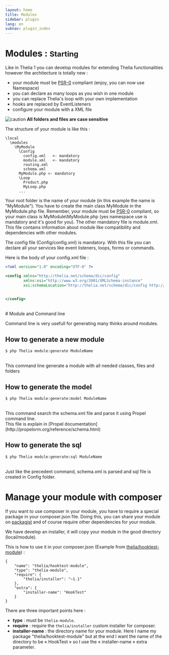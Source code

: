 ```yaml
---
layout: home
title: Modules
sidebar: plugin
lang: en
subnav: plugin_index
---
```


<div class="page-header">
    <h1>Modules : <small>Starting</small></h1>
</div>

Like in Thelia 1 you can develop modules for extending Thelia functionalities however the architecture is totally new :

* your module must be [PSR-0](https://github.com/php-fig/fig-standards/blob/master/accepted/PSR-0.md) compliant
(enjoy, you can now use Namespace)
* you can declare as many loops as you wish in one module
* you can replace Thelia's loop with your own implementation
* hooks are replaced by EventListeners
* configure your module with a XML file

![caution](/img/caution.png) **All folders and files are case sensitive**

The structure of your module is like this :

```
\local
  \modules
    \MyModule
      \Config
        config.xml   <- mandatory
        module.xml   <- mandatory
        routing.xml
        schema.xml
      MyModule.php <- mandatory
      \Loop
        Product.php
        MyLoop.php
      ...
```

Your root folder is the name of your module (in this example the name is "MyModule"). You have to create the main
class MyModule in the MyModule.php file. Remember, your module must be [PSR-0](https://github.com/php-fig/fig-standards/blob/master/accepted/PSR-0.md) compliant, so your main class is MyModule\MyModule.php (yes
 namespace use is mandatory and it's good for you). The other mandatory file is module.xml. This file contains
 information about module like compatibility and dependencies with other modules.

The config file (Config/config.xml) is mandatory. With this file you can declare all your
services like event listeners, loops, forms or commands.

Here is the body of your config.xml file :

```xml
<?xml version="1.0" encoding="UTF-8" ?>

<config xmlns="http://thelia.net/schema/dic/config"
        xmlns:xsi="http://www.w3.org/2001/XMLSchema-instance"
        xsi:schemaLocation="http://thelia.net/schema/dic/config http://thelia.net/schema/dic/config/thelia-1.0.xsd">


</config>
```
<br />
# Module and Command line

Command line is very usefull for generating many thinks around modules.

## How to generate a new module

```
$ php Thelia module:generate ModuleName
```
<br />
This command line generate a module with all needed classes, files and folders

## How to generate the model

```
$ php Thelia module:generate:model ModuleName
```
<br />
This command search the schema.xml file and parse it using Propel command line.
<br />
This file is explain in [Propel documentation](http://propelorm.org/reference/schema.html)

## How to generate the sql

```
$ php Thelia module:generate:sql ModuleName
```
<br />
Just like the precedent command, schema.xml is parsed and sql file is created in Config folder.


# Manage your module with composer

If you want to use composer in your module, you have to require a special package in your composer.json file. Doing this,
you can share your module on [packagist](https://packagist.org/) and of course require other dependencies for your module.

We have develop an installer, it will copy your module in the good directory (local/module).

This is how to use it in your composer.json (Example from [thelia/hooktest-module](https://github.com/thelia/HookTest-module)) : 

```
{
    "name": "thelia/hooktest-module",
    "type": "thelia-module",
    "require": {
        "thelia/installer": "~1.1"
    },
    "extra": {
        "installer-name": "HookTest"
    }
}
```

There are three important points here : 

* **type** : must be `thelia-module`.
* **require** : require the `thelia/installer` custom installer for composer.
* **installer-name** : the directory name for your module. Here I name my package "thelia/hooktest-module" but at the end I want the name of the directory to be « HookTest » so I use the « installer-name » extra parameter.

